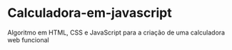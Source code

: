 # Calculadora-em-javascript
Algoritmo em HTML, CSS e JavaScript para a criação de uma calculadora web funcional
